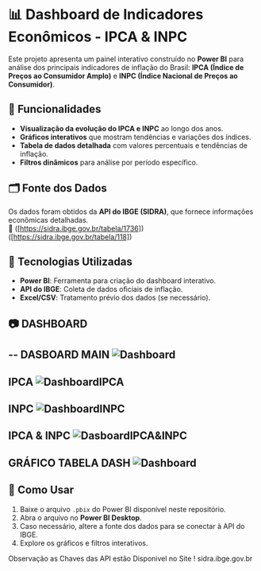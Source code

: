 
# 📊 Dashboard de Indicadores Econômicos - IPCA & INPC

Este projeto apresenta um painel interativo construído no **Power BI** para análise dos principais indicadores de inflação do Brasil: **IPCA (Índice de Preços ao Consumidor Amplo)** e **INPC (Índice Nacional de Preços ao Consumidor)**.

## 🚀 Funcionalidades

- **Visualização da evolução do IPCA e INPC** ao longo dos anos.
- **Gráficos interativos** que mostram tendências e variações dos índices.
- **Tabela de dados detalhada** com valores percentuais e tendências de inflação.
- **Filtros dinâmicos** para análise por período específico.

## 🗂 Fonte dos Dados

Os dados foram obtidos da **API do IBGE (SIDRA)**, que fornece informações econômicas detalhadas.  
🔗 ([https://sidra.ibge.gov.br/tabela/1736])
    ([https://sidra.ibge.gov.br/tabela/118])

## 🔧 Tecnologias Utilizadas

- **Power BI**: Ferramenta para criação do dashboard interativo.
- **API do IBGE**: Coleta de dados oficiais de inflação.
- **Excel/CSV**: Tratamento prévio dos dados (se necessário).

## 📷 DASHBOARD
--
DASBOARD MAIN
![Dashboard](https://snipboard.io/WfxQ3b.jpg)
--
IPCA
![DashboardIPCA](https://snipboard.io/Uu0FWK.jpg)
--
INPC
![DashboardINPC](https://snipboard.io/qIAuzn.jpg)
--
IPCA & INPC
![DasboardIPCA&INPC](https://snipboard.io/WaALsy.jpg)
--
GRÁFICO TABELA DASH 
![Dashboard](https://snipboard.io/f8e0Vv.jpg)
--


## 📌 Como Usar

1. Baixe o arquivo `.pbix` do Power BI disponível neste repositório.
2. Abra o arquivo no **Power BI Desktop**.
3. Caso necessário, altere a fonte dos dados para se conectar à API do IBGE.
4. Explore os gráficos e filtros interativos.

Observação as Chaves das API estão Disponivel no Site ! sidra.ibge.gov.br

